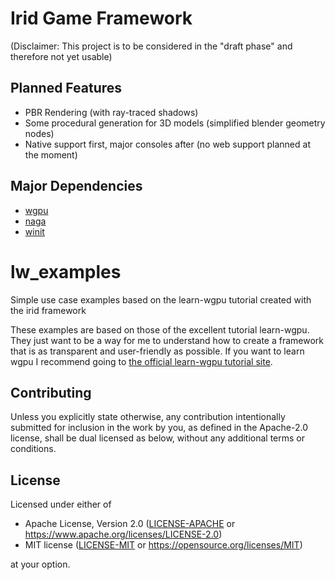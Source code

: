 # Irid Game Framework
(Disclaimer: This project is to be considered in the "draft phase" and therefore not yet usable)

## Planned Features
- PBR Rendering (with ray-traced shadows)
- Some procedural generation for 3D models (simplified blender geometry nodes)
- Native support first, major consoles after (no web support planned at the moment)

## Major Dependencies
- [wgpu](https://github.com/gfx-rs/wgpu)
- [naga](https://github.com/gfx-rs/naga)
- [winit](https://github.com/rust-windowing/winit)

# lw_examples
Simple use case examples based on the learn-wgpu tutorial created with the irid framework


These examples are based on those of the excellent tutorial learn-wgpu.
They just want to be a way for me to understand how to create a framework that is as transparent and user-friendly as possible.
If you want to learn wgpu I recommend going to [the official learn-wgpu tutorial site](https://sotrh.github.io/learn-wgpu/).

## Contributing

Unless you explicitly state otherwise, any contribution intentionally submitted
for inclusion in the work by you, as defined in the Apache-2.0 license, shall be
dual licensed as below, without any additional terms or conditions.

## License

<!--
SPDX-FileCopyrightText: 2021 Irid Game Framework Developers <andrea.postal@gmail.com>
SPDX-License-Identifier: MIT OR Apache-2.0
-->

Licensed under either of

- Apache License, Version 2.0 ([LICENSE-APACHE](LICENSE-APACHE) or
  https://www.apache.org/licenses/LICENSE-2.0)
- MIT license ([LICENSE-MIT](LICENSE-MIT) or
  https://opensource.org/licenses/MIT)

at your option.
